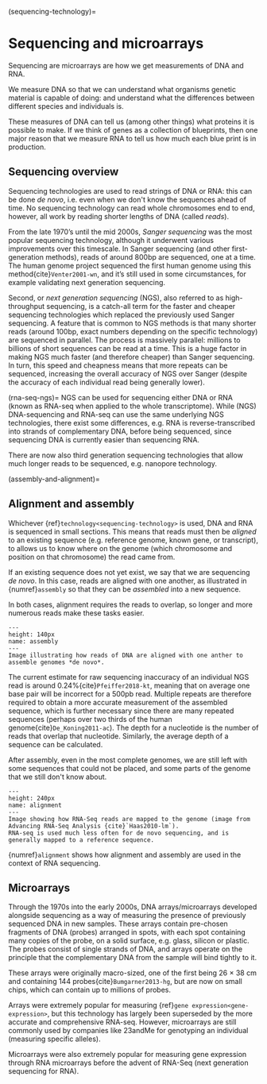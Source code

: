 (sequencing-technology)=
# Sequencing and microarrays
Sequencing are microarrays are how we get measurements of DNA and RNA.

We measure DNA so that we can understand what organisms genetic material is capable of doing: and understand what the differences between different species and individuals is.

These measures of DNA can tell us (among other things) what proteins it is possible to make. 
If we think of genes as a collection of blueprints, then one major reason that we measure RNA to tell us how much each blue print is in production.

## Sequencing overview
Sequencing technologies are used to read strings of DNA or RNA: this can be done *de novo*, i.e. even when we don't know the sequences ahead of time.
No sequencing technology can read whole chromosomes end to end, however, all work by reading shorter lengths of DNA (called *reads*).

From the late 1970’s until the mid 2000s, *Sanger sequencing* was the most popular sequencing technology, although it underwent various improvements over this timescale. 
In Sanger sequencing (and other first-generation methods), reads of around 800bp are sequenced, one at a time. 
The human genome project sequenced the first human genome using this method{cite}`Venter2001-wn`, and it’s still used in some circumstances, for example validating next generation sequencing. 

Second, or *next generation sequencing* (NGS), also referred to as high-throughput sequencing, is a catch-all term for the faster and cheaper sequencing technologies which replaced the previously used Sanger sequencing. 
A feature that is common to NGS methods is that many shorter reads (around 100bp, exact numbers depending on the specific technology) are sequenced in parallel. 
The process is massively parallel: millions to billions of short sequences can be read at a time. 
This is a huge factor in making NGS much faster (and therefore cheaper) than Sanger sequencing. 
In turn, this speed and cheapness means that more repeats can be sequenced, increasing the overall accuracy of NGS over Sanger (despite the accuracy of each individual read being generally lower).

(rna-seq-ngs)=
NGS can be used for sequencing either DNA or RNA (known as RNA-seq when applied to the whole transcriptome).
While (NGS) DNA-sequencing and RNA-seq can use the same underlying NGS technologies, there exist some differences, e.g. RNA is reverse-transcribed into strands of complementary DNA, before being sequenced, since sequencing DNA is currently easier than sequencing RNA. 

There are now also third generation sequencing technologies that allow much longer reads to be sequenced, e.g. nanopore technology.

[//]: # (TODO: Mention CAGE here?)

(assembly-and-alignment)=
## Alignment and assembly
Whichever {ref}`technology<sequencing-technology>` is used, DNA and RNA is sequenced in small sections.
This means that reads must then be *aligned* to an existing sequence (e.g. reference genome, known gene, or transcript), to allows us to know where on the genome (which chromosome and position on that chromosome) the read came from.

If an existing sequence does not yet exist, we say that we are sequencing *de novo*. 
In this case, reads are aligned with one another, as illustrated in {numref}`assembly` so that they can be *assembled* into a new sequence. 

In both cases, alignment requires the reads to overlap, so longer and more numerous reads make these tasks easier.

```{figure} ../images/de_novo_assembly.png
---
height: 140px
name: assembly
---
Image illustrating how reads of DNA are aligned with one anther to assemble genomes *de novo*.
```

The current estimate for raw sequencing inaccuracy of an individual NGS read is around 0.24%{cite}`Pfeiffer2018-kt`, meaning that on average one base pair will be incorrect for a 500pb read.
Multiple repeats are therefore required to obtain a more accurate measurement of the assembled sequence, which is further necessary since there are many repeated sequences (perhaps over two thirds of the human genome{cite}`De_Koning2011-ac`).
The depth for a nucleotide is the number of reads that overlap that nucleotide. 
Similarly, the average depth of a sequence can be calculated. 

After assembly, even in the most complete genomes, we are still left with some sequences that could not be placed, and some parts of the genome that we still don't know about. 

```{figure} ../images/alignment.png
---
height: 240px
name: alignment
---
Image showing how RNA-Seq reads are mapped to the genome (image from Advancing RNA-Seq Analysis {cite}`Haas2010-lm`). 
RNA-seq is used much less often for de novo sequencing, and is generally mapped to a reference sequence. 
``` 
{numref}`alignment` shows how alignment and assembly are used in the context of RNA sequencing.

## Microarrays
Through the 1970s into the early 2000s, DNA arrays/microarrays developed alongside sequencing as a way of measuring the presence of previously sequenced DNA in new samples. 
These arrays contain pre-chosen fragments of DNA (probes) arranged in spots, with each spot containing many copies of the probe, on a solid surface, e.g. glass, silicon or plastic. 
The probes consist of single strands of DNA, and arrays operate on the principle that the complementary DNA from the sample will bind tightly to it.

These arrays were originally macro-sized, one of the first being 26 × 38 cm and containing 144 probes{cite}`Bumgarner2013-hg`, but are now on small chips, which can contain up to millions of probes.

Arrays were extremely popular for measuring {ref}`gene expression<gene-expression>`, but this technology has largely been superseded by the more accurate and comprehensive RNA-seq. 
However, microarrays are still commonly used by companies like 23andMe for genotyping an individual (measuring specific alleles).

Microarrays were also extremely popular for measuring gene expression through RNA microarrays before the advent of RNA-Seq (next generation sequencing for RNA).